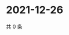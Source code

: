 # 2021-12-26

共 0 条

<!-- BEGIN WEIBO -->
<!-- 最后更新时间 Sun Dec 26 2021 21:20:50 GMT+0800 (China Standard Time) -->

<!-- END WEIBO -->
